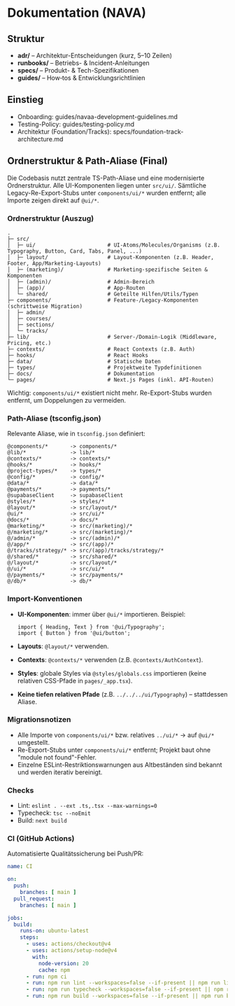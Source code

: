 # Dokumentation (NAVA)

## Struktur
- **adr/** – Architektur-Entscheidungen (kurz, 5–10 Zeilen)
- **runbooks/** – Betriebs- & Incident-Anleitungen
- **specs/** – Produkt- & Tech-Spezifikationen
- **guides/** – How‑tos & Entwicklungsrichtlinien

## Einstieg
- Onboarding: guides/navaa-development-guidelines.md
- Testing-Policy: guides/testing-policy.md
- Architektur (Foundation/Tracks): specs/foundation-track-architecture.md

## Ordnerstruktur & Path-Aliase (Final)

Die Codebasis nutzt zentrale TS-Path-Aliase und eine modernisierte Ordnerstruktur. Alle UI-Komponenten liegen unter `src/ui/`. Sämtliche Legacy-Re-Export-Stubs unter `components/ui/*` wurden entfernt; alle Importe zeigen direkt auf `@ui/*`.

### Ordnerstruktur (Auszug)

```
.
├─ src/
│  ├─ ui/                       # UI-Atoms/Molecules/Organisms (z.B. Typography, Button, Card, Tabs, Panel, ...)
│  ├─ layout/                   # Layout-Komponenten (z.B. Header, Footer, App/Marketing-Layouts)
│  ├─ (marketing)/              # Marketing-spezifische Seiten & Komponenten
│  ├─ (admin)/                  # Admin-Bereich
│  ├─ (app)/                    # App-Routen
│  └─ shared/                   # Geteilte Hilfen/Utils/Typen
├─ components/                  # Feature-/Legacy-Komponenten (schrittweise Migration)
│  ├─ admin/
│  ├─ courses/
│  ├─ sections/
│  └─ tracks/
├─ lib/                         # Server-/Domain-Logik (Middleware, Pricing, etc.)
├─ contexts/                    # React Contexts (z.B. Auth)
├─ hooks/                       # React Hooks
├─ data/                        # Statische Daten
├─ types/                       # Projektweite Typdefinitionen
├─ docs/                        # Dokumentation
└─ pages/                       # Next.js Pages (inkl. API-Routen)
```

Wichtig: `components/ui/*` existiert nicht mehr. Re-Export-Stubs wurden entfernt, um Doppelungen zu vermeiden.

### Path-Aliase (tsconfig.json)

Relevante Aliase, wie in `tsconfig.json` definiert:

```
@components/*       -> components/*
@lib/*              -> lib/*
@contexts/*         -> contexts/*
@hooks/*            -> hooks/*
@project-types/*    -> types/*
@config/*           -> config/*
@data/*             -> data/*
@payments/*         -> payments/*
@supabaseClient     -> supabaseClient
@styles/*           -> styles/*
@layout/*           -> src/layout/*
@ui/*               -> src/ui/*
@docs/*             -> docs/*
@marketing/*        -> src/(marketing)/*
@/marketing/*       -> src/(marketing)/*
@/admin/*           -> src/(admin)/*
@/app/*             -> src/(app)/*
@/tracks/strategy/* -> src/(app)/tracks/strategy/*
@/shared/*          -> src/shared/*
@/layout/*          -> src/layout/*
@/ui/*              -> src/ui/*
@/payments/*        -> src/payments/*
@/db/*              -> db/*
```

### Import-Konventionen

- __UI-Komponenten__: immer über `@ui/*` importieren.
  Beispiel:

  ```tsx
  import { Heading, Text } from '@ui/Typography';
  import { Button } from '@ui/button';
  ```

- __Layouts__: `@layout/*` verwenden.
- __Contexts__: `@contexts/*` verwenden (z.B. `@contexts/AuthContext`).
- __Styles__: globale Styles via `@styles/globals.css` importieren (keine relativen CSS-Pfade in `pages/_app.tsx`).
- __Keine tiefen relativen Pfade__ (z.B. `../../../ui/Typography`) – stattdessen Aliase.

### Migrationsnotizen

- Alle Importe von `components/ui/*` bzw. relatives `../ui/*` → auf `@ui/*` umgestellt.
- Re-Export-Stubs unter `components/ui/*` entfernt; Projekt baut ohne "module not found"-Fehler.
- Einzelne ESLint-Restriktionswarnungen aus Altbeständen sind bekannt und werden iterativ bereinigt.

### Checks

- Lint: `eslint . --ext .ts,.tsx --max-warnings=0`
- Typecheck: `tsc --noEmit`
- Build: `next build`

### CI (GitHub Actions)

Automatisierte Qualitätssicherung bei Push/PR:

```yaml
name: CI

on:
  push:
    branches: [ main ]
  pull_request:
    branches: [ main ]

jobs:
  build:
    runs-on: ubuntu-latest
    steps:
      - uses: actions/checkout@v4
      - uses: actions/setup-node@v4
        with:
          node-version: 20
          cache: npm
      - run: npm ci
      - run: npm run lint --workspaces=false --if-present || npm run lint
      - run: npm run typecheck --workspaces=false --if-present || npm run typecheck
      - run: npm run build --workspaces=false --if-present || npm run build
```
